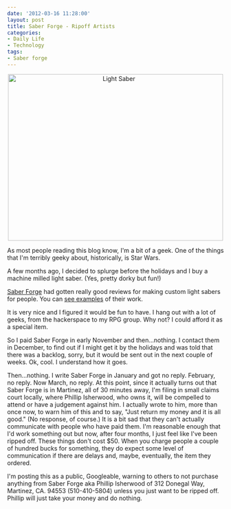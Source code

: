 ```yaml
---
date: '2012-03-16 11:28:00'
layout: post
title: Saber Forge - Ripoff Artists
categories:
- Daily Life
- Technology
tags:
- Saber forge
---
```


<p style="text-align:center"><a href="http://www.flickr.com/photos/albill/6841710906/" title="Light Saber"><img src="http://farm8.staticflickr.com/7177/6841710906_edcf1d794e.jpg" width="500" height="388" alt="Light Saber"></a></p>

As most people reading this blog know, I'm a bit of a geek. One of the things that I'm terribly geeky about, historically, is Star Wars.

A few months ago, I decided to splurge before the holidays and I buy a machine milled light saber. (Yes, pretty dorky but fun!)

[Saber Forge](http://saberforge.com) had gotten really good reviews for making custom light sabers for people. You can [see examples](http://saberforge.com/index.php?page=view_album&image=138) of their work. 

It is very nice and I figured it would be fun to have. I hang out with a lot of geeks, from the hackerspace to my RPG group. Why not? I could afford it as a special item.

So I paid Saber Forge in early November and then...nothing. I contact them in December, to find out if I might get it by the holidays and was told that there was a backlog, sorry, but it would be sent out in the next couple of weeks. Ok, cool. I understand how it goes.

Then...nothing. I write Saber Forge in January and got no reply. February, no reply. Now March, no reply. At this point, since it actually turns out that Saber Forge is in Martinez, all of 30 minutes away, I'm filing in small claims court locally, where Phillip Isherwood, who owns it, will be compelled to attend or have a judgement against him. I actually wrote to him, more than once now, to warn him of this and to say, "Just return my money and it is all good." (No response, of course.) It is a bit sad that they can't actually communicate with people who have paid them. I'm reasonable enough that I'd work something out but now, after four months, I just feel like I've been ripped off. These things don't cost $50. When you charge people a couple of hundred bucks for something, they do expect some level of communication if there are delays and, maybe, eventually, the item they ordered.

I'm posting this as a public, Googleable, warning to others to not purchase anything from Saber Forge aka Phillip Isherwood of 312 Donegal Way, Martinez, CA. 94553 (510-410-5804) unless you just want to be ripped off. Phillip will just take your money and do nothing.